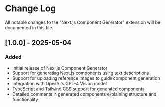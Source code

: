 # Change Log

All notable changes to the "Next.js Component Generator" extension will be documented in this file.

## [1.0.0] - 2025-05-04

### Added
- Initial release of Next.js Component Generator
- Support for generating Next.js components using text descriptions
- Support for uploading reference images to guide component generation
- Integration with OpenAI's GPT-4 Vision model
- TypeScript and Tailwind CSS support for generated components
- Detailed comments in generated components explaining structure and functionality

